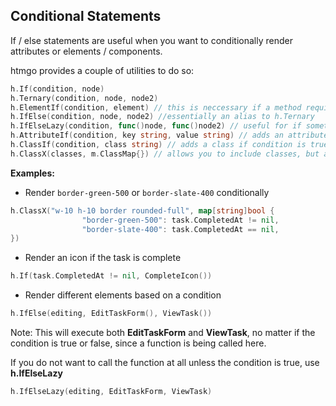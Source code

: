 ## Conditional Statements

If / else statements are useful when you want to conditionally render attributes or elements / components.

htmgo provides a couple of utilities to do so:

```go
h.If(condition, node)
h.Ternary(condition, node, node2)
h.ElementIf(condition, element) // this is neccessary if a method requires you to pass in *h.element
h.IfElse(condition, node, node2) //essentially an alias to h.Ternary
h.IfElseLazy(condition, func()node, func()node2) // useful for if something should only be called based on the condition
h.AttributeIf(condition, key string, value string) // adds an attribute if condition is true
h.ClassIf(condition, class string) // adds a class if condition is true
h.ClassX(classes, m.ClassMap{}) // allows you to include classes, but also render specific classes conditionally

```

**Examples:**

- Render `border-green-500` or `border-slate-400` conditionally

```go
h.ClassX("w-10 h-10 border rounded-full", map[string]bool {
				"border-green-500": task.CompletedAt != nil,
				"border-slate-400": task.CompletedAt == nil,
})
```



- Render an icon if the task is complete

```go
h.If(task.CompletedAt != nil, CompleteIcon())
```

- Render different elements based on a condition

```go
h.IfElse(editing, EditTaskForm(), ViewTask())
```

Note: This will execute both **EditTaskForm** and **ViewTask**, no matter if the condition is true or false, since a function is being called here.

If you do not want to call the function at all unless the condition is true, use **h.IfElseLazy**

```go
h.IfElseLazy(editing, EditTaskForm, ViewTask)
```

